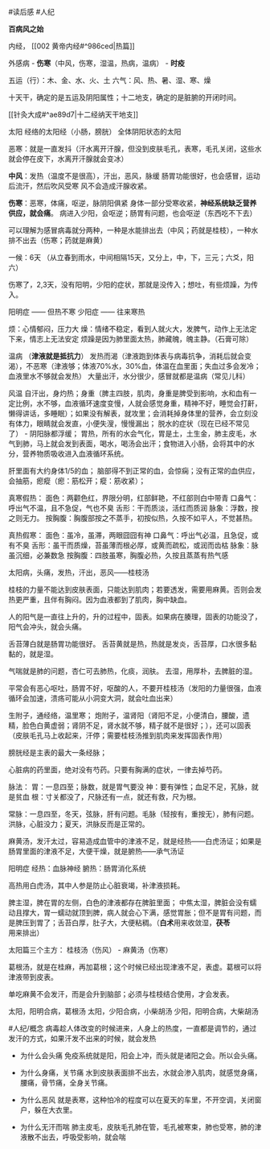 #读后感 #人纪 


**百病风之始**


内经， [[002 黄帝内经#^986ced|热篇]]

外感病
	- **伤寒**（中风，伤寒，湿温，热病，温病）
	- **时疫**

五运（行）：木、金、水、火、土
六气：风、热、暑、湿、寒、燥

十天干，确定的是五运及阴阳属性；十二地支，确定的是脏腑的开闭时间。

[[针灸大成#^ae89d7|十二经纳天干地支]]

太阳
	经络的太阳经（小肠，膀胱）
	全体阴阳状态的太阳


恶寒：就是一直发抖（汗水离开汗腺，但没到皮肤毛孔，表寒，毛孔关闭，这些水就会停在皮下，水离开汗腺就会变冰）

**中风**：发热（温度不是很高），汗出，恶风，脉缓
	肠胃功能很好，也会感冒，运动后流汗，然后吹风受寒
	风不会造成汗腺收紧。

**伤寒**：恶寒，体痛，呕逆，脉阴阳俱紧
	身体一部分受寒收紧，**神经系统缺乏营养供应，就会痛**。
	病进入少阳，会呕逆；肠胃有问题，也会呕逆（东西吃不下去）


可以理解为感冒病毒就分两种，一种是水能排出去（中风；药就是桂枝），一种水排不出去（伤寒；药就是麻黄）

一候：6天 （从立春到雨水，中间相隔15天，又分上，中，下，三元；六爻，阳六）


伤寒了，2,3天，没有阳明，少阳的症状，那就是没传入；想吐，有些烦躁，为传入。

阳明症 —— 但热不寒 
少阳症 —— 往来寒热

烦：心情郁闷，压力大 
燥：情绪不稳定，看到人就火大，发脾气，动作上无法定下来，情志上无法安定
烦躁是因为肺里面太热，肺藏魄，魄主静。（石膏可除）


温病 （**津液就是抵抗力**）
	发热而渴（津液跑到体表与病毒抗争，消耗后就会变渴），不恶寒（津液够；体液70%水，30%血，体温在血里面；失血过多会发冷；血液里水不够就会发热） 
	大量出汗，水分很少，感冒就都是温病（常见儿科）


风温 
	自汗出，身灼热；身重（脾主四肢，肌肉，身重是脾受到影响，水和血有一定比例，水不够，血液循环速度变慢，人就会感觉身重，精神不好，睡觉会打鼾，懒得讲话，多睡眠）；如果没有解表，就攻里；会消耗掉身体里的营养，会立刻没有体力，眼睛就会发直，小便失溲，慢慢漏出；
	脱水的症状（现在已经不常见了）
	-
	阴阳脉都浮缓；
	胃热，所有的水会气化，胃是土，土生金，肺主皮毛，水气到肺，马上就会发到表面，喝水，喝汤会出汗；食物进入小肠，会将其中的水分，营养物质吸收进入血液循环系统。 

肝里面有大约身体1/5的血；
脑部得不到正常的血，会惊痫；没有正常的血供应，会抽筋，瘛瘲（瘛：筋松开；瘲：筋收紧）；


真寒假热：
面色：两颧色红，界限分明，红部鲜艳，不红部则白中带青
口鼻气：呼出气不温，且不急促，气也不臭
舌形：干而质淡，活红而质润
脉象：浮数，按之则无力。
按胸腹：胸腹部按之不蒸手，初按似热，久按不如平人，不觉甚热。


真热假寒：
面色：虽冷，虽滞，两眼囧囧有神 
口鼻气：呼出气必温，且急促，或有不臭
舌形：虽干而质燥，苔虽薄而根必厚，或黄而疏松，或润而齿枯
脉象：脉虽沉细，必兼数急 
按胸腹：四肢虽寒，胸腹必热，久按且蒸蒸有热气感



太阳病，头痛，发热，汗出，恶风——桂枝汤

桂枝的力量不能达到皮肤表面，只能达到肌肉；若要透发，需要用麻黄。否则会发热更严重，且伴有胸闷。因为血液都到了肌肉，胸中缺血。

人的阳气是一直往上升的，升的过程中，固表。如果病在腠理，固表的功能没了，阳气会冲头，就会头痛。


舌苔薄白就是肠胃功能很好。 舌苔黄就是热，热就是发炎，舌苔厚，口水很多黏黏的，就是湿。

气喘就是肺的问题，杏仁可去肺热，化痰，润肤。
去湿，用厚朴，去脾脏的湿。

平常会有恶心呕吐，肠胃不好，呕酸的人，不要开桂枝汤（发阳的力量很强，血液循环会加速，溃疡可能从小洞变大洞，就会吐血出来）



生附子，通经络，温里寒；
炮附子，温肾阳（肾阳不足，小便清白，腰酸，遗精，脸色白黄虚弱；肾阴不足，肾水就不够，精子就不是很好；），还可以固表（皮肤毛孔马上收起来，汗停；需要桂枝汤推到肌肉来发挥固表作用）


膀胱经是主表的最大一条经脉；


心脏病的药里面，绝对没有芍药。只要有胸满的症状，一律去掉芍药。

脉法：
胃：一息四至；脉数，就是胃气要没 
神：要有弹性；血足不足，芤脉，就是贫血
根：寸关都没了，尺脉还有一点，就还有救，尺为根。


常脉：一息四至，冬天，弦脉，肝有问题。毛脉（轻按有，重按无），肺有问题。洪脉，心脏没力；夏天，洪脉反而是正常的。


麻黄汤，发汗太过，容易造成血管中的津液不足，就是经热——白虎汤证；如果是肠胃里面的津液不足，大便干燥，就是腑热——承气汤证

阳明症 
	经热：血脉神经
	腑热：肠胃消化系统


高热用白虎汤，其中人参是防止心脏衰竭，补津液损耗。


脾主湿，脾在胃的左侧，白色的津液都存在脾脏里面；
	中焦太湿，脾脏会没有蠕动且撑大，胃一蠕动就顶到脾，病人就会心下满，感觉胃胀；但不是胃有问题，而是脾压到胃了；舌苔白厚，肚子大，大便粘稠。（**白术**用来收敛湿，**茯苓**用来排出）




太阳篇三个主方：
桂枝汤（伤风） -  麻黄汤（伤寒）

葛根汤，就是在桂麻，再加葛根；这个时候已经出现津液不足，表虚。葛根可以将津液带到皮表。

单吃麻黄不会发汗，而是会升到脑部；必须与桂枝结合使用，才会发表。



太阳，阳明合病，葛根汤
太阳，少阳合病，小柴胡汤
少阳，阳明合病，大柴胡汤

#人纪/概念 
病毒趁人体改变的时候进来，人身上的热度，一直都是调节的，通过发汗的方式，如果汗发不出来的时候，就会发热

 - 为什么会头痛
	 免疫系统就是阳，阳会上冲，而头就是诸阳之会。所以会头痛。

- 为什么身痛，关节痛
	水到皮肤表面排不出去，水就会渗入肌肉，就感觉身痛，腰痛，骨节痛，全身关节痛。

- 为什么恶风 
	就是表寒，这种怕冷的程度可以在夏天的车里，不开空调，关闭窗户，躲在大衣里。

- 为什么无汗而喘
	肺主皮毛，皮肤毛孔肺在管，毛孔被寒束，肺也受寒，肺的津液散不出去，呼吸受影响，就会喘








